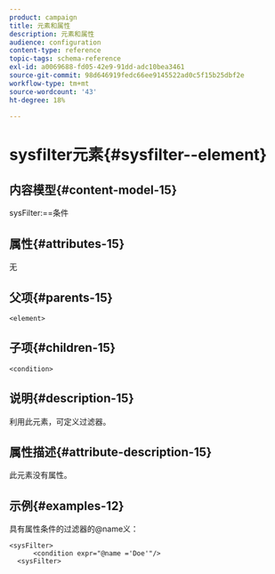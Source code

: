 ```yaml
---
product: campaign
title: 元素和属性
description: 元素和属性
audience: configuration
content-type: reference
topic-tags: schema-reference
exl-id: a0069688-fd05-42e9-91dd-adc10bea3461
source-git-commit: 98d646919fedc66ee9145522ad0c5f15b25dbf2e
workflow-type: tm+mt
source-wordcount: '43'
ht-degree: 18%

---
```


# sysfilter元素{#sysfilter--element}

## 内容模型{#content-model-15}

sysFilter:==条件

## 属性{#attributes-15}

无

## 父项{#parents-15}

`<element>`

## 子项{#children-15}

`<condition>`

## 说明{#description-15}

利用此元素，可定义过滤器。

## 属性描述{#attribute-description-15}

此元素没有属性。

## 示例{#examples-12}

具有属性条件的过滤器的@name义：

```
<sysFilter>
      <condition expr="@name ='Doe'"/>
  <sysFilter>
```

